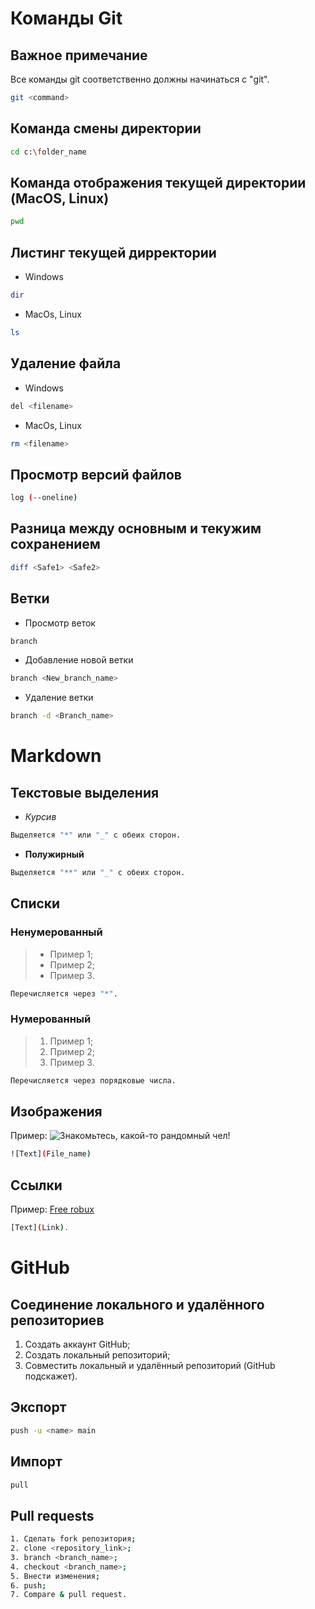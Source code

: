 # Команды Git
## Важное примечание
Все команды git соответственно должны начинаться с "git".
```sh
git <command>
```

## Команда смены директории
```sh
cd c:\folder_name
```

## Команда отображения текущей директории (MacOS, Linux)
```sh
pwd
``` 

## Листинг текущей дирректории
* Windows
```sh
dir
```

* MacOs, Linux
```sh
ls
```

## Удаление файла 
* Windows
```sh
del <filename>
```

* MacOs, Linux
```sh
rm <filename>
```

## Просмотр версий файлов
```sh
log (--oneline)
```

## Разница между основным и текужим сохранением
```sh
diff <Safe1> <Safe2>
```

## Ветки
* Просмотр веток
```sh
branch 
```

*  Добавление новой ветки
```sh
branch <New_branch_name>
```
* Удаление ветки
```sh
branch -d <Branch_name>
```

# Markdown

## Текстовые выделения

* *Курсив*
```sh
Выделяется "*" или "_" с обеих сторон.
```

* __Полужирный__
```sh
Выделяется "**" или "_" с обеих сторон.
```
## Списки
### Ненумерованный

>* Пример 1;
>* Пример 2;
>* Пример 3.

```sh 
Перечисляется через "*".
```

### Нумерованный

>1. Пример 1;
>2. Пример 2;
>3. Пример 3.

```sh 
Перечисляется через порядковые числа.
```
## Изображения

Пример:
![Знакомьтесь, какой-то рандомный чел!](chel.jpg)
```sh
![Text](File_name)
```

## Ссылки
Пример: [Free robux](https://www.youtube.com/watch?v=dQw4w9WgXcQ "It's true, just one click.")

```sh
[Text](Link).
```
# GitHub

## Соединение локального и удалённого репозиториев

1. Создать аккаунт GitHub;
2. Создать локальный репозиторий;
3. Совместить локальный и  удалённый репозиторий (GitHub подскажет).

## Экспорт
```sh
push -u <name> main
```

## Импорт
```sh
pull
```

## Pull requests

```sh
1. Сделать fork репозитория;
2. clone <repository_link>;
3. branch <branch_name>;
4. checkout <branch_name>;
5. Внести изменения;
6. push;
7. Compare & pull request.